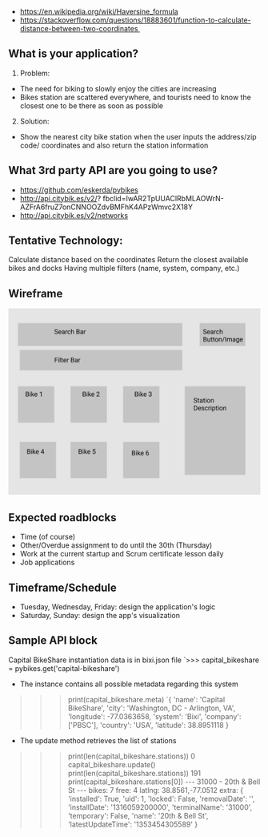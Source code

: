 * https://en.wikipedia.org/wiki/Haversine_formula
* https://stackoverflow.com/questions/18883601/function-to-calculate-distance-between-two-coordinates 

## What is your application?
1. Problem: 
* The need for biking to slowly enjoy the cities are increasing 
* Bikes station are scattered everywhere, and tourists need to know the closest one to be there as soon as possible
2. Solution:
* Show the nearest city bike station when the user inputs the address/zip code/ coordinates and also return the station information

## What 3rd party API are you going to use?
* https://github.com/eskerda/pybikes
* http://api.citybik.es/v2/? fbclid=IwAR2TpUUAClRbMLAOWrN-AZFrA6fruZ7onCNNOOZdvBMFhK4APzWmvc2X18Y
* http://api.citybik.es/v2/networks

## Tentative Technology:
Calculate distance based on the coordinates
Return the closest available bikes and docks
Having multiple filters (name, system, company, etc.)

## Wireframe
![Wireframe](wireframe.png)

## Expected roadblocks
* Time (of course)
* Other/Overdue assignment to do until the 30th (Thursday)
* Work at the current startup and Scrum certificate lesson daily
* Job applications

## Timeframe/Schedule
* Tuesday, Wednesday, Friday: design the application's logic
* Saturday, Sunday: design the app's visualization

## Sample API block
Capital BikeShare instantiation data is in bixi.json file
`>>> capital_bikeshare = pybikes.get('capital-bikeshare')

* The instance contains all possible metadata regarding this system
>>> print(capital_bikeshare.meta)
`{
    'name': 'Capital BikeShare',
    'city': 'Washington, DC - Arlington, VA',
    'longitude': -77.0363658,
    'system': 'Bixi',
    'company': ['PBSC'],
    'country': 'USA',
    'latitude': 38.8951118
}
* The update method retrieves the list of stations
>>> print(len(capital_bikeshare.stations))
0
>>> capital_bikeshare.update()
>>> print(len(capital_bikeshare.stations))
191
>>> print(capital_bikeshare.stations[0])
--- 31000 - 20th & Bell St ---
bikes: 7
free: 4
latlng: 38.8561,-77.0512
extra: {
    'installed': True,
    'uid': 1,
    'locked': False,
    'removalDate': '',
    'installDate': '1316059200000',
    'terminalName': '31000',
    'temporary': False,
    'name': '20th & Bell St',
    'latestUpdateTime': '1353454305589'
}
